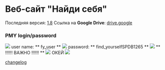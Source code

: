 # Веб-сайт "Найди себя"

Последняя версия: [1.8](https://drive.google.com/drive/folders/13qoW69cMDV-4Z-W_rpbDvTQuiLe5_fLO "1.8")
Ссылка на **Google Drive**: [drive.google](https://drive.google.com/drive/folders/1BgcGTCJqrJJ_PbVH4EhBuQ3eXZiHzXXq "drive.google")

### PMY login/password
![](https://pp.userapi.com/c845018/v845018854/148d3b/mApkzvXLi1Q.jpg)
user name: ** fy_user **
![](https://pp.userapi.com/c845018/v845018854/148d4f/mWciNVBJ42U.jpg)
password: ** find_yourselfSPDB1265 **
![](https://pp.userapi.com/c845018/v845018854/148d59/ui48rX9kzj4.jpg)
** !!!!!! ВАЖНО !!!!!! **
![](https://pp.userapi.com/c845018/v845018854/148d63/RpbaZFDFe2M.jpg)
ОКЕЙ
![](https://pp.userapi.com/c845018/v845018854/148d6d/Nm5Dj2rtJuw.jpg)

[changelog](https://gitlab.com/findyourself/findyourself-web/blob/master/CHANGELOG.md "changelog")
